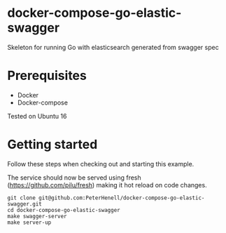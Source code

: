 # docker-compose-go-elastic-swagger
Skeleton for running Go with elasticsearch generated from swagger spec


# Prerequisites

 * Docker
 * Docker-compose

Tested on Ubuntu 16

# Getting started
Follow these steps when checking out and starting this example.

The service should now be served using fresh (https://github.com/pilu/fresh) making it hot reload on code changes.
```
git clone git@github.com:PeterHenell/docker-compose-go-elastic-swagger.git
cd docker-compose-go-elastic-swagger
make swagger-server
make server-up
```

